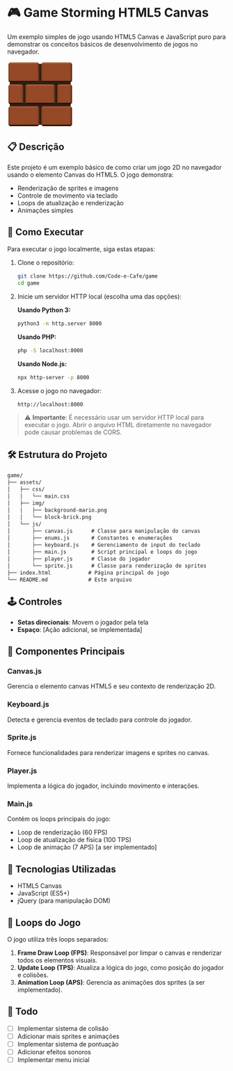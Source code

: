 # 🎮 Game Storming HTML5 Canvas

Um exemplo simples de jogo usando HTML5 Canvas e JavaScript puro para demonstrar os conceitos básicos de desenvolvimento de jogos no navegador.

![Exemplo do jogo](assets/img/block-brick.png)

## 📋 Descrição

Este projeto é um exemplo básico de como criar um jogo 2D no navegador usando o elemento Canvas do HTML5. O jogo demonstra:

- Renderização de sprites e imagens
- Controle de movimento via teclado
- Loops de atualização e renderização
- Animações simples

## 🚀 Como Executar

Para executar o jogo localmente, siga estas etapas:

1. Clone o repositório:
   ```bash
   git clone https://github.com/Code-e-Cafe/game
   cd game
   ```

2. Inicie um servidor HTTP local (escolha uma das opções):

   **Usando Python 3:**
   ```bash
   python3 -m http.server 8000
   ```

   **Usando PHP:**
   ```bash
   php -S localhost:8000
   ```

   **Usando Node.js:**
   ```bash
   npx http-server -p 8000
   ```

3. Acesse o jogo no navegador:
   ```
   http://localhost:8000
   ```

> ⚠️ **Importante**: É necessário usar um servidor HTTP local para executar o jogo. Abrir o arquivo HTML diretamente no navegador pode causar problemas de CORS.

## 🛠️ Estrutura do Projeto

```
game/
├── assets/
│   ├── css/
│   │   └── main.css
│   ├── img/
│   │   ├── background-mario.png
│   │   └── block-brick.png
│   └── js/
│       ├── canvas.js      # Classe para manipulação do canvas
│       ├── enums.js       # Constantes e enumerações
│       ├── keyboard.js    # Gerenciamento de input do teclado
│       ├── main.js        # Script principal e loops do jogo
│       ├── player.js      # Classe do jogador
│       └── sprite.js      # Classe para renderização de sprites
├── index.html            # Página principal do jogo
└── README.md             # Este arquivo
```

## 🕹️ Controles

- **Setas direcionais**: Movem o jogador pela tela
- **Espaço**: [Ação adicional, se implementada]

## 🧩 Componentes Principais

### Canvas.js
Gerencia o elemento canvas HTML5 e seu contexto de renderização 2D.

### Keyboard.js
Detecta e gerencia eventos de teclado para controle do jogador.

### Sprite.js
Fornece funcionalidades para renderizar imagens e sprites no canvas.

### Player.js
Implementa a lógica do jogador, incluindo movimento e interações.

### Main.js
Contém os loops principais do jogo:
- Loop de renderização (60 FPS)
- Loop de atualização de física (100 TPS)
- Loop de animação (7 APS) [a ser implementado]

## 🧪 Tecnologias Utilizadas

- HTML5 Canvas
- JavaScript (ES5+)
- jQuery (para manipulação DOM)

## 🔄 Loops do Jogo

O jogo utiliza três loops separados:

1. **Frame Draw Loop (FPS)**: Responsável por limpar o canvas e renderizar todos os elementos visuais.
2. **Update Loop (TPS)**: Atualiza a lógica do jogo, como posição do jogador e colisões.
3. **Animation Loop (APS)**: Gerencia as animações dos sprites (a ser implementado).

## 📝 Todo

- [ ] Implementar sistema de colisão
- [ ] Adicionar mais sprites e animações
- [ ] Implementar sistema de pontuação
- [ ] Adicionar efeitos sonoros
- [ ] Implementar menu inicial
